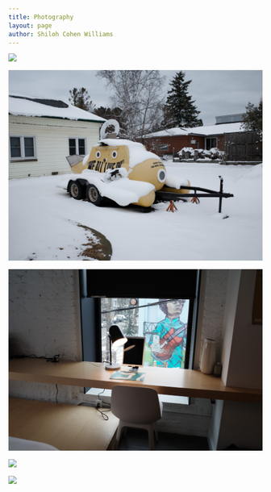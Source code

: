 ```yaml
---
title: Photography
layout: page
author: Shiloh Cohen Williams
---
```


![](images/R0000427.jpg)

![](images/R0000307.jpg)

![](images/R0000332.jpg)

![](images/R0000352.jpg)

![](images/R0000530.jpg)